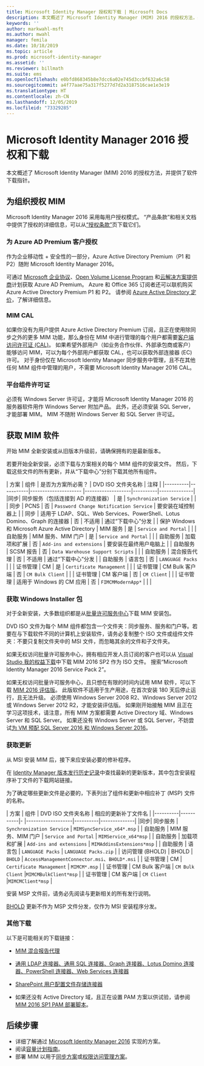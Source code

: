```yaml
---
title: Microsoft Identity Manager 授权和下载 | Microsoft Docs
description: 本文概述了 Microsoft Identity Manager (MIM) 2016 的授权方法，并提供了软件下载指针。
keywords: ''
author: markwahl-msft
ms.author: mwahl
manager: femila
ms.date: 10/18/2019
ms.topic: article
ms.prod: microsoft-identity-manager
ms.assetid: ''
ms.reviewer: billmath
ms.suite: ems
ms.openlocfilehash: e0bfd868345b8e7dcc6a02e745d3ccbf632a6c58
ms.sourcegitcommit: a4f77aae75a317f5277d7d2a3187516cae1e3e19
ms.translationtype: HT
ms.contentlocale: zh-CN
ms.lasthandoff: 12/05/2019
ms.locfileid: "73329285"
---
```

# <a name="microsoft-identity-manager-2016-licensing-and-downloads"></a>Microsoft Identity Manager 2016 授权和下载

本文概述了 Microsoft Identity Manager (MIM) 2016 的授权方法，并提供了软件下载指针。

## <a name="licensing-mim-for-your-organization"></a>为组织授权 MIM

Microsoft Identity Manager 2016 采用每用户授权模式。  “产品条款”和相关文档中提供了授权的详细信息，可以从[“授权条款”](https://www.microsoft.com/licensing/product-licensing/products.aspx)页下载它们。

### <a name="licensing-for-azure-ad-premium-customers"></a>为 Azure AD Premium 客户授权

作为企业移动性 + 安全性的一部分，Azure Active Directory Premium（P1 和 P2）随附 Microsoft Identity Manager 2016。

可通过 [Microsoft 企业协议](https://www.microsoft.com/licensing/licensing-programs/enterprise.aspx)、[Open Volume License Program](https://www.microsoft.com/licensing/licensing-programs/open-license.aspx) 和[云解决方案提供商](https://go.microsoft.com/fwlink/?LinkId=614968&clcid=0x409)计划获取 Azure AD Premium。 Azure 和 Office 365 订阅者还可以联机购买 Azure Active Directory Premium P1 和 P2。  请参阅 [Azure Active Directory 定价](https://azure.microsoft.com/pricing/details/active-directory/)，了解详细信息。

### <a name="mim-cals"></a>MIM CAL

如果你没有为用户提供 Azure Active Directory Premium 订阅，且正在使用除同步之外的更多 MIM 功能，那么身份在 MIM 中进行管理的每个用户都需要[客户端访问许可证 (CAL)](https://www.microsoft.com/licensing/product-licensing/client-access-license.aspx)。 如果希望外部用户（如业务合作伙伴、外部承包商或客户）能够访问 MIM，可以为每个外部用户都获取 CAL，也可以获取外部连接器 (EC) 许可。 对于身份仅在 Microsoft Identity Manager 同步服务中管理，且不在其他任何 MIM 组件中管理的用户，不需要 Microsoft Identity Manager 2016 CAL。

### <a name="licenses-for-platform-components"></a>平台组件许可证

必须有 Windows Server 许可证，才能将 Microsoft Identity Manager 2016 的服务器软件用作 Windows Server 附加产品。 此外，还必须安装 SQL Server，才能部署 MIM。  MIM 不随附 Windows Server 和 SQL Server 许可证。

## <a name="obtaining-mim-software"></a>获取 MIM 软件

开始 MIM 全新安装或从旧版本升级前，请确保拥有的是最新版本。

若要开始全新安装，必须下载与方案相关的每个 MIM 组件的安装文件。 然后，下载这些文件的所有更新，并从“下载中心”分别下载其他所有组件。


| 方案 | 组件 | 是否为方案所必需？ | DVD ISO 文件夹名称 | 注释 |
|----------|-----------|---------------------   |-------------------|----------|--------------|
|同步| 同步服务（包括连接到 AD 的连接器） | 是 | `Synchronization Service` | |
| 同步 | PCNS | 否 | `Password Change Notification Service` |  要安装在域控制器上 |
| 同步 | 适用于 LDAP、SQL、Web Services、PowerShell、Lotus Domino、Graph 的连接器 | 否 | 不适用 | 通过“下载中心”分发 |
| 保护 Windows 和 Microsoft Azure Active Directory | MIM 服务 | 是 | `Service and Portal` | |
| 自助服务 | MIM 服务、MIM 门户 | 是 | `Service and Portal` | |
| 自助服务 | 加载项和扩展 | 否 | `Add-ins and extensions` | 要安装在最终用户电脑上 |
| 自助服务 | SCSM 报告 | 否 | `Data Warehouse Support Scripts` | |
| 自助服务 | 混合报告代理 | 否 | 不适用 | 通过“下载中心”分发 |
| 自助服务 | 语言包 | 否 | `LANGUAGE Packs` | |
| 证书管理 | CM | 是 | `Certificate Management` | |
| 证书管理 | CM Bulk 客户端 | 否 | `CM Bulk Client` | |
| 证书管理 | CM 客户端 | 否 | `CM Client`  | |
| 证书管理 | 适用于 Windows 的 CM 应用 | 否 | `FIMCMModernApp*` | | |

### <a name="obtaining-windows-installer-packages"></a>获取 Windows Installer 包

对于全新安装，大多数组织都是从[批量许可服务中心](https://www.microsoft.com/licensing/servicecenter/default.aspx)下载 MIM 安装包。 


DVD ISO 文件为每个 MIM 组件都包含一个文件夹：同步服务、服务和门户等。若要在与下载软件不同的计算机上安装软件，请务必复制整个 ISO 文件或组件文件夹：不要只复制文件夹中的 MSI 文件，而忽略其余的文件和子文件夹。

如果无权访问批量许可服务中心，拥有相应开发人员订阅的客户也可以从 [Visual Studio 我的权益下载](https://my.visualstudio.com/Downloads?q=Microsoft%20Identity%20Manager%202016%20with%20Service%20Pack%202&pgroup=)中下载 MIM 2016 SP2 作为 ISO 文件。  搜索“Microsoft Identity Manager 2016 Service Pack 2”。  

如果无权访问批量许可服务中心，且只想在有限的时间内试用 MIM 软件，可以下载 [MIM 2016 评估版](https://www.microsoft.com/en-us/download/details.aspx?id=48244)。 此版软件不适用于生产用途，在首次安装 180 天后停止运行，且无法升级。 必须使用 Windows Server 2008 R2、Windows Server 2012 或 Windows Server 2012 R2，才能安装评估版。  如果刚开始接触 MIM 且正在学习这项技术，请注意，所有 MIM 方案都需要 Active Directory 域、Windows Server 和 SQL Server。 如果还没有 Windows Server 或 SQL Server，不妨尝试[为 VM 预配 SQL Server 2016 和 Windows Server 2016](https://azure.microsoft.com/blog/azure-images-sql-server-2016-on-windows-server-2016/)。

### <a name="obtaining-updates"></a>获取更新

从 MSI 安装 MIM 后，接下来应安装必要的修补程序。

在 [Identity Manager 版本发行历史记录](./reference/version-history.md)中查找最新的更新版本，其中包含安装程序补丁文件的下载网站链接。

为了确定哪些更新文件是必要的，下表列出了组件和更新中相应补丁 (MSP) 文件的名称。

| 方案 | 组件 | DVD ISO 文件夹名称 | 相应的更新补丁文件名 |
|----------|-----------|-   |-------------------|----------|--------------|
|同步| 同步服务 | `Synchronization Service` | `MIMSyncService_x64*.msp` |
| 自助服务 | MIM 服务、MIM 门户 | `Service and Portal` | `MIMService_x64*msp` |
| 自助服务 | 加载项和扩展 | `Add-ins and extensions` | `MIMAddinsExtensions*msp` |
| 自助服务 | 语言包 | `LANGUAGE Packs` | `LANGUAGE Packs.zip` |
| 访问管理 (BHOLD) | BHOLD | `BHOLD` | `AccessManagementConnector.msi`、`BHOLD*.msi` |
| 证书管理 | CM |  `Certificate Management` | `MIMCM*.msp` |
| 证书管理 | CM Bulk 客户端 |  `CM Bulk Client` |`MIMCMBulkClient*msp` |
| 证书管理 | CM 客户端 | `CM Client` |`MIMCMClient*msp` |

安装 MSP 文件前，请务必先阅读与更新相关的所有发行说明。

[BHOLD](https://www.microsoft.com/download/details.aspx?id=55950) 更新不作为 MSP 文件分发，仅作为 MSI 安装程序分发。

### <a name="additional-downloads"></a>其他下载

以下是可能相关的下载链接：

- [MIM 混合报告代理](https://www.microsoft.com/download/details.aspx?id=55112)

- [通用 LDAP 连接器、通用 SQL 连接器、Graph 连接器、Lotus Domino 连接器、PowerShell 连接器、Web Services 连接器](http://go.microsoft.com/fwlink/?LinkId=717495)

- [SharePoint 用户配置文件存储连接器](https://www.microsoft.com/download/details.aspx?id=41164)

- 如果还没有 Active Directory 域，且正在设置 PAM 方案以供试验，请参阅 [MIM 2016 SP1 PAM 部署脚本](sp1-deployment-scripts.md)。

## <a name="next-steps"></a>后续步骤

- 详细了解通过 [Microsoft Identity Manager 2016](microsoft-identity-manager-2016.md) 实现的方案。
- 阅读[容量计划指南](capacity-planning-guide.md)。
- 部署 MIM 以用于[同步方案](microsoft-identity-manager-deploy.md)或[权限访问管理方案](./pam/privileged-identity-management-for-active-directory-domain-services.md)。

